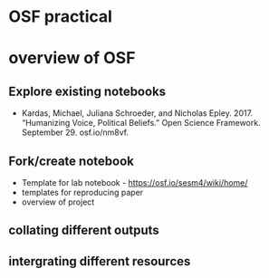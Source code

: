 
# OSF practical

# overview of OSF


## Explore existing notebooks

- Kardas, Michael, Juliana Schroeder, and Nicholas Epley. 2017. “Humanizing Voice, Political Beliefs.” Open Science Framework. September 29. osf.io/nm8vf.


## Fork/create notebook

- Template for lab notebook - https://osf.io/sesm4/wiki/home/
- templates for reproducing paper
- overview of project

## collating different outputs

## intergrating different resources
